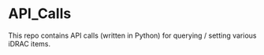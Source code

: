 # API_Calls
This repo contains API calls (written in Python) for querying / setting various iDRAC items.
